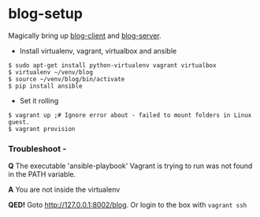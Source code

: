 # blog-setup

Magically bring up [blog-client](https://github.com/caulagi/blog-client)
and [blog-server](https://github.com/caulagi/blog-server).

* Install virtualenv, vagrant, virtualbox and ansible

```
$ sudo apt-get install python-virtualenv vagrant virtualbox
$ virtualenv ~/venv/blog
$ source ~/venv/blog/bin/activate
$ pip install ansible
```

* Set it rolling 

```
$ vagrant up ;# Ignore error about - failed to mount folders in Linux guest.
$ vagrant provision
```

### Troubleshoot -

**Q** The executable 'ansible-playbook' Vagrant is trying to run was not
found in the PATH variable.

**A**  You are not inside the virtualenv


**QED!**  Goto http://127.0.0.1:8002/blog.  Or login to the box with ```vagrant ssh```
